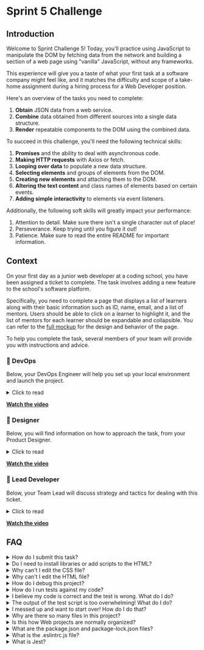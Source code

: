 # Sprint 5 Challenge

## Introduction

Welcome to Sprint Challenge 5! Today, you'll practice using JavaScript to manipulate the DOM by fetching data from the network and building a section of a web page using "vanilla" JavaScript, without any frameworks.

This experience will give you a taste of what your first task at a software company might feel like, and it matches the difficulty and scope of a take-home assignment during a hiring process for a Web Developer position.

Here's an overview of the tasks you need to complete:

1. **Obtain** JSON data from a web service.
1. **Combine** data obtained from different sources into a single data structure.
1. **Render** repeatable components to the DOM using the combined data.

To succeed in this challenge, you'll need the following technical skills:

1. **Promises** and the ability to deal with asynchronous code.
1. **Making HTTP requests** with Axios or fetch.
1. **Looping over data** to populate a new data structure.
1. **Selecting elements** and groups of elements from the DOM.
1. **Creating new elements** and attaching them to the DOM.
1. **Altering the text content** and class names of elements based on certain events.
1. **Adding simple interactivity** to elements via event listeners.

Additionally, the following soft skills will greatly impact your performance:

1. Attention to detail. Make sure there isn't a single character out of place!
1. Perseverance. Keep trying until you figure it out!
1. Patience. Make sure to read the entire README for important information.

## Context

On your first day as a junior web developer at a coding school, you have been assigned a ticket to complete. The task involves adding a new feature to the school's software platform.

Specifically, you need to complete a page that displays a list of learners along with their basic information such as ID, name, email, and a list of mentors. Users should be able to click on a learner to highlight it, and the list of mentors for each learner should be expandable and collapsible. You can refer to the [full mockup](https://w-s5-challenge.herokuapp.com/) for the design and behavior of the page.

To help you complete the task, several members of your team will provide you with instructions and advice.

### 💾 DevOps

Below, your DevOps Engineer will help you set up your local environment and launch the project.

<details>
  <summary>Click to read</summary>

  ---

This is a **full-stack web application** that comprises both back-end and front-end components. When deployed to production, the back-end part would run in the cloud (think Amazon Web Services or Azure), while the front-end would execute inside the user's web browser (like Chrome for Android, or Firefox for desktop).

As a front-end engineer, your focus is mainly on the files that load **on the user's device**. In this particular project, these files live inside the `frontent` folder (but there are many ways to organize a project). The `backend` folder contains a web server built in Node, but the project as a whole is managed as a Node app, with a `package.json` file at the root containing meta-information and some useful commands developers can use to launch and test the application.

1. You will **clone this repository** to your computer, which will allow you to run the software locally for development and testing purposes.

1. You will navigate your terminal to the project folder **and execute `npm install`**. This will install the libraries listed inside `package.json`. Some of these packages are needed for the back-end to do its job of serving JSON data and front-end assets. Other libs help with things like testing and linting your code.

1. After successful installation you will run, in separate terminals, the two scripts found inside `package.json`. **Execute `npm start` in your first terminal, and `npm test` in your second**. On successful start, you will load the app in Chrome by **navigating the browser to `http://localhost:3001`**. The term "localhost" means "your machine", and the number is called a port, allowing multiple web servers to run on the same computer, with one server per port.

My job assisting you with local setup of the app is done! You will speak to our designer next.

  ---

</details>

**[Watch the video](http://wistia.com)**

### 🎨 Designer

Below, you will find information on how to approach the task, from your Product Designer.

<details>
  <summary>Click to read</summary>

  ---

Collaboration between a designer and a web developer can be very powerful. Designers excel at creating amazing user experiences and have a keen eye for beauty and usability, while developers are experts in the underlying technology of the product.

However, it's important to remember that **if a design for a feature exists, it's not a suggestion**. Your job as a web developer is to implement the design with as much fidelity as possible. While a developer might think they have a better way to arrange elements on the screen, the mocks and designs are the result of research and hard work. It's important to treat them with the respect they deserve.

It's crucial to use the readable texts designed for the user interface **verbatim**. If a design reads "Loading Doughnuts...", then "Loading _Your_ Doughnuts..." is incorrect. Attention to detail is critical!

There are other constraints and requirements that must be followed, such as sticking to certain class names or keeping the structure of the HTML a certain way **to avoid breaking the CSS**.

Fortunately, you have [a very detailed mock](https://w-s5-challenge.herokuapp.com/) that you can load in your browser and inspect in detail, which will make your job much easier. And don't worry, **you don't have to write any CSS** because it's already been taken care of!

  ---

</details>

**[Watch the video](http://wistia.com)**

### 🥷 Lead Developer

Below, your Team Lead will discuss strategy and tactics for dealing with this ticket.

<details>
  <summary>Click to read</summary>

  ---

Hey! Let's make sure you're up to speed with your **action items so far**.

- [x] The app is installed on your machine, with both `start` and `test` scripts running in terminals.
- [x] You studied the [mock](https://w-s5-challenge.herokuapp.com/) in the Elements tab of Dev Tools.
- [x] You saw how some text contents and some class names change as the user clicks around.

Awesome! Our back-end engineer says that the JSON data needed to build the Learner Cards comes from two endpoints:

- Endpoint A [GET] <http://localhost:3001/api/learners>
- Endpoint B [GET] <http://localhost:3001/api/mentors>

❗ You should stop now, and **try out both endpoints using Postman**, to see what they return.

Here's the tricky thing: each learner has a short list of mentors, but the response from Endpoint A only identifies the mentors by their ID numbers. This means **you need to match the mentor IDs from Endpoint A with the real names of the mentors, found in the response from Endpoint B**.

You can optionally use `Promise.all` to handle the requests. We do not need the data from request A in order to _start_ request B, so the requests can happen concurrently instead of back-to-back. **This will make the app feel faster** to the user!

Once you have the payloads from Endpoints A and B stored inside variables, check that they match what you saw in Postman, and then **use your JavaScript skills to combine the two lists into a single data structure** that is comfortable to work with. Ideally, it would look something like this:

```js
[
  // etc
  {
    id: 22,
    email:"mickey.mouse@example.com",
    fullName: "Mickey Mouse",
    mentors: ['James Gosling', 'Mary Shaw'] // ❗ actual names instead of IDs!
  },
  // etc
]
```

Once you have the data in the right shape, you can **create a component function** that takes a learner in the format above, and returns a Learner Card. Then just loop over the data, generating cards as you go, and attaching them to the DOM.

Make sure that each element you create uses the **exact same class names and text contents** as those in the mock! Also, render the learners **in the same order** as they arrive from Endpoint A.

As for interactivity, all the behaviors on the page as the user clicks on the cards boil down to **changes in text contents of some elements, and changes to some class names** which can be observed in the [mock](https://w-s5-challenge.herokuapp.com/). Do not use any other mechanisms!

It might seem like you need several click handlers on different elements, but that would just make the code more complicated. Remember, events bubble up from the target towards its ancestor elements! It's easier to just attach an event listener on the card element, and then **check who's the target of the click before taking the appropriate action**.

❗ Install the [Eslint extension](https://marketplace.visualstudio.com/items?itemName=dbaeumer.vscode-eslint) for VSCode. It will highlight syntax errors and problems right inside your editor.

❗ Only make changes to the `frontend/index.js` file.

Reach out if you get too stuck, and have fun!

  ---

</details>

**[Watch the video](http://wistia.com)**

## FAQ

<details>
  <summary>How do I submit this task?</summary>

You submit via Codegrade. Check the assignment page on your learning platform.

</details>

<details>
  <summary>Do I need to install libraries or add scripts to the HTML?</summary>

No. Everything you need should be installed already, including Axios.

</details>

<details>
  <summary>Why can't I edit the CSS file?</summary>

The CSS is the domain of a different team, and in this particular project we're not supposed to touch it. Do not use inline styles to get around this! It will only make the CSS team angry. And believe me, you want them happy, as they can write CSS twenty times faster than you.

</details>

<details>
  <summary>Why can't I edit the HTML file?</summary>

This particular part of the product is a Single Page Application, so the HTML is mostly generated by JavaScript. We don't want to manually edit HTML files when the data that powers the site changes often! It would be untenable.

</details>

<details>
  <summary>How do I debug this project?</summary>

Save your changes, and reload the site in Chrome. If you have a syntax error in your code, the app will crash and you will see errors in the Console. Put console logs before the crash site (error messages usually inform of the line where the crash is happening) and see if your variables contain the data you think they do.

</details>

<details>
  <summary>How do I run tests against my code?</summary>

Execute `npm test` in your terminal. These are the same tests that execute inside Codegrade. Although this never crossed your mind, tampering with the test file won't change your score, because Codegrade uses a pristine copy of the original test file, `mvp.test.js`.

</details>

<details>
  <summary>I believe my code is correct and the test is wrong. What do I do?</summary>

Sometimes a test refuses to budge, even if (we think) our code is doing the right thing. Use CTRL-C to kill the tests, and then `npm test` to launch them again, just in case there is a problem with the test runner. More likely, there is a problem with your code. Try your best to reproduce the error by interacting with the site in Chrome. Do not code "to make the test happy". Code so that the browser does exactly what the mock does. The tests are there for confirmation. If the problem persists, please request assistance from Staff.

</details>

<details>
  <summary>The output of the test script is too overwhelming! What do I do?</summary>

If a test complains about something, you should try your best to replicate the problem in Chrome. If you need to disable all tests except the one you are focusing on, edit the `mvp.test.js` file and, as an example, change `test('👉 it works', () => { etc })` into `test.only('👉 it works', () => { etc })`. (Note the "only".) This won't affect Codegrade, because Codegrade runs its own version of the tests.

</details>

<details>
  <summary>I messed up and want to start over! How do I do that?</summary>

**Do NOT delete your repository from GitHub!** Instead, commit _frequently_ as you work. Make a commit whenever you achieve _anything_ and the app isn't crashing in Chrome. This in practice creates restore points you can use should you wreak havoc with your app. If you find yourself in a mess, use `git reset --hard` to simply discard all changes to your code since your last commit. If you are dead-set on restarting the challenge from scratch, you can do this with Git as well, but it is advised that you request assistance from Staff.

</details>

<details>
  <summary>Why are there so many files in this project?</summary>

Although a small, "old-fashioned" website might be made of just HTML, CSS and JS files, these days we mostly manage projects with Node and its package manager, NPM. Node apps typically have a `package.json` file, and several other configuration files, at the root of the project. This project also includes automated tests and a web server, which adds a little bit of extra complexity and files.

</details>

<details>
  <summary>Is this how Web projects are normally organized?</summary>

Web projects can be organized freely in a million ways, there are no standards beyond the placement of configuration files, which typically live at the root. Some developers like it like this, while others prefer to use opinionated frameworks, which do a lot of magic but prescribe that folders and files be structured and named just so.

</details>

<details>
  <summary>What are the package.json and package-lock.json files?</summary>

The `package.json` file contains meta-information about the project like its version number, scripts that the developer can execute, and a list of the dependencies that are downloaded when you execute `npm install`. There can be some wiggle room to allow newer versions of the dependencies to be installed, so the `package-lock.json` file makes sure the exact same versions of everything are used every time the project is installed from scratch.

</details>

<details>
  <summary>What is the .eslintrc.js file?</summary>

This file works in combination with the Eslint extension for VSCode to highlight syntax errors and problems in your code. If a particular linting rule becomes annoying, it can be disabled using this file.

</details>

<details>
  <summary>What is Jest?</summary>

Jest is a framework that allows to write tests and execute them, to alert you very quickly of problems with the code. Jest can do in seconds what an entire Quality Assurance team would take hours or even days. In the context of the Sprint Challenge, Jest is used to check your code against specification and give you a grade (% of tests passing).

</details>
